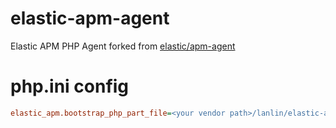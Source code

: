 # elastic-apm-agent
Elastic APM PHP Agent forked from [elastic/apm-agent
](https://github.com/elastic/apm-agent-php)

# php.ini config
```php.ini
elastic_apm.bootstrap_php_part_file=<your vendor path>/lanlin/elastic-apm-agent/src/bootstrap_php_part.php
```
